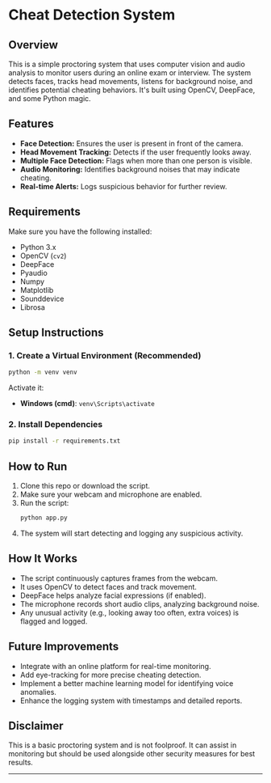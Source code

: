 # Cheat Detection System

## Overview
This is a simple proctoring system that uses computer vision and audio analysis to monitor users during an online exam or interview. The system detects faces, tracks head movements, listens for background noise, and identifies potential cheating behaviors. It's built using OpenCV, DeepFace, and some Python magic.

## Features
- **Face Detection:** Ensures the user is present in front of the camera.
- **Head Movement Tracking:** Detects if the user frequently looks away.
- **Multiple Face Detection:** Flags when more than one person is visible.
- **Audio Monitoring:** Identifies background noises that may indicate cheating.
- **Real-time Alerts:** Logs suspicious behavior for further review.

## Requirements
Make sure you have the following installed:
- Python 3.x
- OpenCV (`cv2`)
- DeepFace
- Pyaudio
- Numpy
- Matplotlib
- Sounddevice
- Librosa

## Setup Instructions  

### 1. Create a Virtual Environment (Recommended)  
```sh
python -m venv venv  
```
Activate it:  
- **Windows (cmd)**: `venv\Scripts\activate`   

### 2. Install Dependencies  
```sh
pip install -r requirements.txt  
```

## How to Run
1. Clone this repo or download the script.
2. Make sure your webcam and microphone are enabled.
3. Run the script:
   ```bash
   python app.py
   ```
4. The system will start detecting and logging any suspicious activity.

## How It Works
- The script continuously captures frames from the webcam.
- It uses OpenCV to detect faces and track movement.
- DeepFace helps analyze facial expressions (if enabled).
- The microphone records short audio clips, analyzing background noise.
- Any unusual activity (e.g., looking away too often, extra voices) is flagged and logged.

## Future Improvements
- Integrate with an online platform for real-time monitoring.
- Add eye-tracking for more precise cheating detection.
- Implement a better machine learning model for identifying voice anomalies.
- Enhance the logging system with timestamps and detailed reports.

## Disclaimer
This is a basic proctoring system and is not foolproof. It can assist in monitoring but should be used alongside other security measures for best results.

---